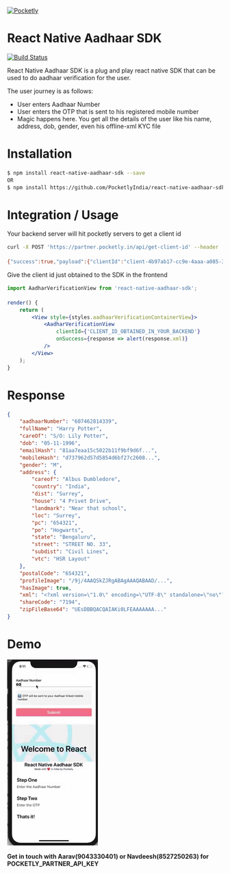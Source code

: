 [![Pocketly](https://pocketly.in/home-page-assets/img/pocketly-logo-with-name.png )](https://pocketly.in)

# React Native Aadhaar SDK

[![Build Status](https://travis-ci.org/joemccann/dillinger.svg?branch=master)](https://travis-ci.org/joemccann/dillinger)

React Native Aadhaar SDK is a plug and play react native SDK that can be used to do aadhaar verification for the user.

The user journey is as follows:
  - User enters Aadhaar Number
  - User enters the OTP that is sent to his registered mobile number
  - Magic happens here. You get all the details of the user like his name, address, dob, gender, even his offline-xml KYC file

# Installation
```sh
$ npm install react-native-aadhaar-sdk --save
OR
$ npm install https://github.com/PocketlyIndia/react-native-aadhaar-sdk --save
```

# Integration / Usage
Your backend server will hit pocketly servers to get a client id
```sh
curl -X POST 'https://partner.pocketly.in/api/get-client-id' --header 'api-key: YOUR_POCKETLY_PARTNER_API_KEY'

{"success":true,"payload":{"clientId":"client-4b97ab17-cc9e-4aaa-a085-393fe5b89e39"}}
```
Give the client id just obtained to the SDK in the frontend
```jsx
import AadharVerificationView from 'react-native-aadhaar-sdk';

render() {
    return (
        <View style={styles.aadhaarVerificationContainerView}>
            <AadharVerificationView
                clientId={'CLIENT_ID_OBTAINED_IN_YOUR_BACKEND'}
                onSuccess={response => alert(response.xml)}
            />
        </View>
    );
}
```

# Response
```json
{
    "aadhaarNumber": "607462814339",
    "fullName": "Harry Potter",
    "careOf": "S/O: Lily Potter",
    "dob": "05-11-1996",
    "emailHash": "81aa7eaa15c5022b11f9bf9d6f...",
    "mobileHash": "d737962d57d5854d6bf27c2608...",
    "gender": "M",
    "address": {
        "careof": "Albus Dumbledore",
        "country": "India",
        "dist": "Surrey",
        "house": "4 Privet Drive",
        "landmark": "Near that school",
        "loc": "Surrey",
        "pc": "654321",
        "po": "Hogwarts",
        "state": "Bengaluru",
        "street": "STREET NO. 33",
        "subdist": "Civil Lines",
        "vtc": "HSR Layout"
    },
    "postalCode": "654321",
    "profileImage": "/9j/4AAQSkZJRgABAgAAAQABAAD/...",
    "hasImage": true,
    "xml": "<?xml version=\"1.0\" encoding=\"UTF-8\" standalone=\"no\"?><OfflinePaperlessKyc refer...",
    "shareCode": "7194",
    "zipFileBase64": "UEsDBBQACQAIAKi0LFEAAAAAAA..."
}
```

# Demo
![Demo GIF](demo.gif)


**Get in touch with Aarav(9043330401) or Navdeesh(8527250263) for POCKETLY_PARTNER_API_KEY**
